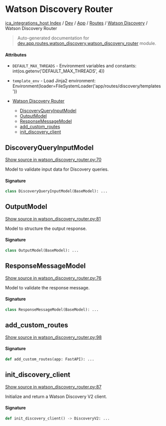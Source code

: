 # Watson Discovery Router

[ica_integrations_host Index](../../../../README.md#ica_integrations_host-index) / [Dev](../../../index.md#dev) / [App](../../index.md#app) / [Routes](../index.md#routes) / [Watson Discovery](./index.md#watson-discovery) / Watson Discovery Router

> Auto-generated documentation for [dev.app.routes.watson_discovery.watson_discovery_router](https://github.com/destiny/ica_integrations_host/blob/main/dev/app/routes/watson_discovery/watson_discovery_router.py) module.

#### Attributes

- `DEFAULT_MAX_THREADS` - Environment variables and constants: int(os.getenv('DEFAULT_MAX_THREADS', 4))

- `template_env` - Load Jinja2 environment: Environment(loader=FileSystemLoader('app/routes/discovery/templates'))


- [Watson Discovery Router](#watson-discovery-router)
  - [DiscoveryQueryInputModel](#discoveryqueryinputmodel)
  - [OutputModel](#outputmodel)
  - [ResponseMessageModel](#responsemessagemodel)
  - [add_custom_routes](#add_custom_routes)
  - [init_discovery_client](#init_discovery_client)

## DiscoveryQueryInputModel

[Show source in watson_discovery_router.py:70](https://github.com/destiny/ica_integrations_host/blob/main/dev/app/routes/watson_discovery/watson_discovery_router.py#L70)

Model to validate input data for Discovery queries.

#### Signature

```python
class DiscoveryQueryInputModel(BaseModel): ...
```



## OutputModel

[Show source in watson_discovery_router.py:81](https://github.com/destiny/ica_integrations_host/blob/main/dev/app/routes/watson_discovery/watson_discovery_router.py#L81)

Model to structure the output response.

#### Signature

```python
class OutputModel(BaseModel): ...
```



## ResponseMessageModel

[Show source in watson_discovery_router.py:76](https://github.com/destiny/ica_integrations_host/blob/main/dev/app/routes/watson_discovery/watson_discovery_router.py#L76)

Model to validate the response message.

#### Signature

```python
class ResponseMessageModel(BaseModel): ...
```



## add_custom_routes

[Show source in watson_discovery_router.py:98](https://github.com/destiny/ica_integrations_host/blob/main/dev/app/routes/watson_discovery/watson_discovery_router.py#L98)

#### Signature

```python
def add_custom_routes(app: FastAPI): ...
```



## init_discovery_client

[Show source in watson_discovery_router.py:87](https://github.com/destiny/ica_integrations_host/blob/main/dev/app/routes/watson_discovery/watson_discovery_router.py#L87)

Initialize and return a Watson Discovery V2 client.

#### Signature

```python
def init_discovery_client() -> DiscoveryV2: ...
```
